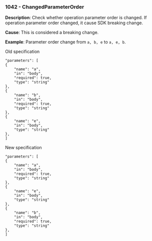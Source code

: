 ### 1042 - ChangedParameterOrder

**Description**: Check whether operation parameter order is changed. If operation parameter order changed, it cause SDK breaking change.

**Cause**: This is considered a breaking change.

**Example**: Parameter order change from `a, b, e` to `a, e, b`.

Old specification

```json5
"parameters": [
{
    "name": "a",
    "in": "body",
    "required": true,
    "type": "string"
},
{
    "name": "b",
    "in": "body",
    "required": true,
    "type": "string"
},
{
    "name": "e",
    "in": "body",
    "type": "string"
},
]
```

New specification

```json5
"parameters": [
{
    "name": "a",
    "in": "body",
    "required": true,
    "type": "string"
},
{
    "name": "e",
    "in": "body",
    "type": "string"
},
{
    "name": "b",
    "in": "body",
    "required": true,
    "type": "string"
},
]
```
